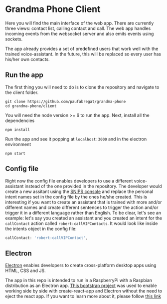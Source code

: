 # Grandma Phone Client
Here you will find the main interface of the web app. There are currently three views: contact list, calling contact and call. The web app handles incoming events from the websocket server and also emits events using sockets.   

The app already provides a set of predefined users that work well with the trained voice-assistant. In the future, this will be replaced so every user has his/her own contacts.

## Run the app
The first thing you will need to do is to clone the repository and navigate to the client folder.

~~~
git clone https://github.com/paufabregat/grandma-phone
cd grandma-phone/client
~~~

You will need the node version >= 6 to run the app. Next, install all the dependencies
~~~
npm install
~~~

Run the app and see it popping at `localhost:3000` and in the electron environment
~~~
npm start
~~~

## Config file
Right now the config file enables developers to use a different voice-assistant instead of the one provided in the repository. The developer would create a new assitant using the [SNIPS console](https://console.snips.ai) and replace the personal intent names set in the config file by the ones he/she created.
This is interesting if you want to create an assistant that is trained with more and/or different names and create different sentences to trigger the action and/or trigger it in a different language rather than English.
To be clear, let's see an example: let's say you created an assistant and you created an intent for the `callContact` action called `robert:callVIPContacts`. It would look like inside the intents object in the config file:

~~~javascript
callContact: 'robert:callVIPContact',
~~~

## Electron
[Electron](https://electronjs.org/) enables developers to create cross-platform desktop apps using HTML, CSS and JS.

The app in this repo is intended to run in a RaspberryPi with a Raspbian distribution as an Electron app. [This bootstrap project](https://github.com/csepulv/electron-with-create-react-app) was used to enable working side by side with create-react-app and Electron without the need to eject the react app. If you want to learn more about it, please follow [this link](https://medium.freecodecamp.org/building-an-electron-application-with-create-react-app-97945861647c)
